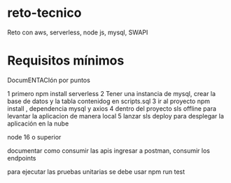 # reto-tecnico
Reto con aws, serverless, node js, mysql, SWAPI
# Requisitos mínimos 

DocumENTACIón por puntos 

1 primero npm install serverless
2 Tener una instancia de mysql, crear la base de datos y la tabla contenidog en scripts.sql
3 ir al proyecto npm install , dependencia mysql y axios
4 dentro del proyecto sls offline para levantar la aplicacion de manera local
5 lanzar sls deploy para desplegar la aplicación en la nube

node 16 o superior

documentar como consumir las apis 
ingresar a postman, 
consumir los endpoints 

para ejecutar las pruebas unitarias se debe usar npm run test

